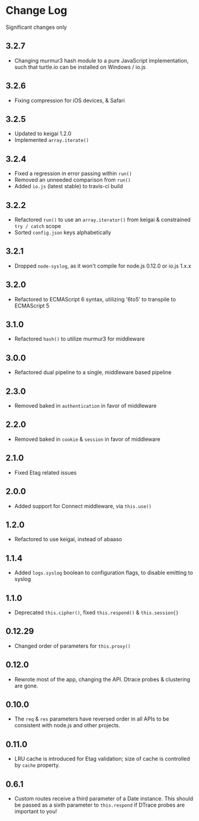 # Change Log
Significant changes only

## 3.2.7
- Changing murmur3 hash module to a pure JavaScript implementation, such that turtle.io can be installed on Windows / io.js

## 3.2.6
- Fixing compression for iOS devices, & Safari

## 3.2.5
- Updated to keigai 1.2.0
- Implemented `array.iterate()`

## 3.2.4
- Fixed a regression in error passing within `run()`
- Removed an unneeded comparison from `run()`
- Added `io.js` (latest stable) to travis-ci build

## 3.2.2
- Refactored `run()` to use an `array.iterator()` from keigai & constrained `try / catch` scope
- Sorted `config.json` keys alphabetically

## 3.2.1
- Dropped `node-syslog`, as it won't compile for node.js 0.12.0 or io.js 1.x.x

## 3.2.0
- Refactored to ECMAScript 6 syntax, utilizing '6to5' to transpile to ECMAScript 5

## 3.1.0
- Refactored `hash()` to utilize murmur3 for middleware

## 3.0.0
- Refactored dual pipeline to a single, middleware based pipeline

## 2.3.0
- Removed baked in `authentication` in favor of middleware

## 2.2.0
- Removed baked in `cookie` & `session` in favor of middleware

## 2.1.0
- Fixed Etag related issues

## 2.0.0
- Added support for Connect middleware, via `this.use()`

## 1.2.0
- Refactored to use keigai, instead of abaaso

## 1.1.4
- Added `logs.syslog` boolean to configuration flags, to disable emitting to syslog

## 1.1.0
- Deprecated `this.cipher()`, fixed `this.respond()` & `this.session{}`

## 0.12.29
- Changed order of parameters for `this.proxy()`

## 0.12.0
- Rewrote most of the app, changing the API. Dtrace probes & clustering are gone.

## 0.10.0
- The `req` & `res` parameters have reversed order in all APIs to be consistent with node.js and other projects.

## 0.11.0
- LRU cache is introduced for Etag validation; size of cache is controlled by `cache` property.

## 0.6.1
- Custom routes receive a third parameter of a Date instance. This should be passed as a sixth parameter to `this.respond` if DTrace probes are important to you!
